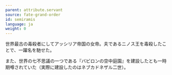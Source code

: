 ```yaml
---
parent: attribute.servant
source: fate-grand-order
id: semiramis
language: ja
weight: 0
---
```


世界最古の毒殺者にしてアッシリア帝国の女帝。夫であるニノス王を毒殺したことで、一躍名を馳せた。

また、世界の七不思議の一つである『バビロンの空中庭園』を建設したとも一時期噂されていた（実際に建設したのはネブカドネザル二世）。

